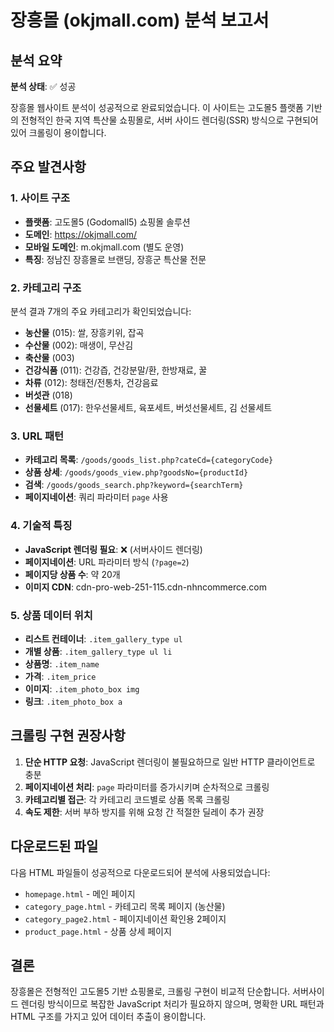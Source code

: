 # 장흥몰 (okjmall.com) 분석 보고서

## 분석 요약

**분석 상태**: ✅ 성공

장흥몰 웹사이트 분석이 성공적으로 완료되었습니다. 이 사이트는 고도몰5 플랫폼 기반의 전형적인 한국 지역 특산물 쇼핑몰로, 서버 사이드 렌더링(SSR) 방식으로 구현되어 있어 크롤링이 용이합니다.

## 주요 발견사항

### 1. 사이트 구조
- **플랫폼**: 고도몰5 (Godomall5) 쇼핑몰 솔루션
- **도메인**: https://okjmall.com/
- **모바일 도메인**: m.okjmall.com (별도 운영)
- **특징**: 정남진 장흥몰로 브랜딩, 장흥군 특산물 전문

### 2. 카테고리 구조
분석 결과 7개의 주요 카테고리가 확인되었습니다:
- **농산물** (015): 쌀, 장흥키위, 잡곡
- **수산물** (002): 매생이, 무산김
- **축산물** (003)
- **건강식품** (011): 건강즙, 건강분말/환, 한방재료, 꿀
- **차류** (012): 청태전/전통차, 건강음료
- **버섯관** (018)
- **선물세트** (017): 한우선물세트, 육포세트, 버섯선물세트, 김 선물세트

### 3. URL 패턴
- **카테고리 목록**: `/goods/goods_list.php?cateCd={categoryCode}`
- **상품 상세**: `/goods/goods_view.php?goodsNo={productId}`
- **검색**: `/goods/goods_search.php?keyword={searchTerm}`
- **페이지네이션**: 쿼리 파라미터 `page` 사용

### 4. 기술적 특징
- **JavaScript 렌더링 필요**: ❌ (서버사이드 렌더링)
- **페이지네이션**: URL 파라미터 방식 (`?page=2`)
- **페이지당 상품 수**: 약 20개
- **이미지 CDN**: cdn-pro-web-251-115.cdn-nhncommerce.com

### 5. 상품 데이터 위치
- **리스트 컨테이너**: `.item_gallery_type ul`
- **개별 상품**: `.item_gallery_type ul li`
- **상품명**: `.item_name`
- **가격**: `.item_price`
- **이미지**: `.item_photo_box img`
- **링크**: `.item_photo_box a`

## 크롤링 구현 권장사항

1. **단순 HTTP 요청**: JavaScript 렌더링이 불필요하므로 일반 HTTP 클라이언트로 충분
2. **페이지네이션 처리**: `page` 파라미터를 증가시키며 순차적으로 크롤링
3. **카테고리별 접근**: 각 카테고리 코드별로 상품 목록 크롤링
4. **속도 제한**: 서버 부하 방지를 위해 요청 간 적절한 딜레이 추가 권장

## 다운로드된 파일

다음 HTML 파일들이 성공적으로 다운로드되어 분석에 사용되었습니다:
- `homepage.html` - 메인 페이지
- `category_page.html` - 카테고리 목록 페이지 (농산물)
- `category_page2.html` - 페이지네이션 확인용 2페이지
- `product_page.html` - 상품 상세 페이지

## 결론

장흥몰은 전형적인 고도몰5 기반 쇼핑몰로, 크롤링 구현이 비교적 단순합니다. 서버사이드 렌더링 방식이므로 복잡한 JavaScript 처리가 필요하지 않으며, 명확한 URL 패턴과 HTML 구조를 가지고 있어 데이터 추출이 용이합니다.